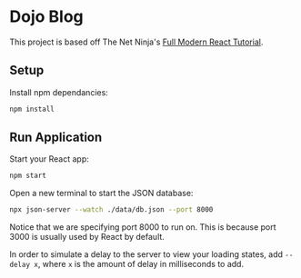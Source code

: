 # Dojo Blog

This project is based off The Net Ninja's [Full Modern React Tutorial](https://youtube.com/playlist?list=PL4cUxeGkcC9gZD-Tvwfod2gaISzfRiP9d).

## Setup

Install npm dependancies:

```bash
npm install
```

## Run Application

Start your React app:

```bash
npm start
```

Open a new terminal to start the JSON database:

```bash
npx json-server --watch ./data/db.json --port 8000
```

Notice that we are specifying port 8000 to run on. This is because port 3000 is usually used by React by default.

In order to simulate a delay to the server to view your loading states, add `--delay x`, where `x` is the amount of delay in milliseconds to add.
